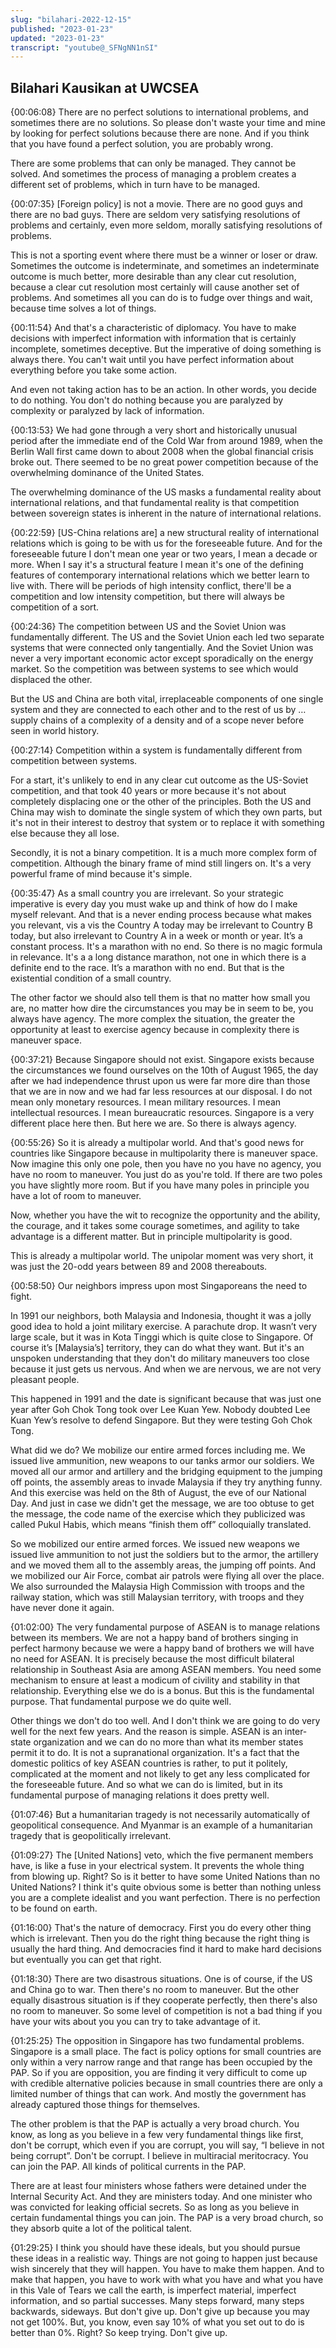 ```yaml
---
slug: "bilahari-2022-12-15"
published: "2023-01-23"
updated: "2023-01-23"
transcript: "youtube@_SFNgNN1nSI"
---
```


## Bilahari Kausikan at UWCSEA

{00:06:08} There are no perfect solutions to international problems, and sometimes there are no solutions. So please don't waste your time and mine by looking for perfect solutions because there are none. And if you think that you have found a perfect solution, you are probably wrong.

There are some problems that can only be managed. They cannot be solved. And sometimes the process of managing a problem creates a different set of problems, which in turn have to be managed.

{00:07:35} [Foreign policy] is not a movie. There are no good guys and there are no bad guys. There are seldom very satisfying resolutions of problems and certainly, even more seldom, morally satisfying resolutions of problems.

This is not a sporting event where there must be a winner or loser or draw. Sometimes the outcome is indeterminate, and sometimes an indeterminate outcome is much better, more desirable than any clear cut resolution, because a clear cut resolution most certainly will cause another set of problems. And sometimes all you can do is to fudge over things and wait, because time solves a lot of things.

{00:11:54} And that's a characteristic of diplomacy. You have to make decisions with imperfect information with information that is certainly incomplete, sometimes deceptive. But the imperative of doing something is always there. You can't wait until you have perfect information about everything before you take some action.

And even not taking action has to be an action. In other words, you decide to do nothing. You don't do nothing because you are paralyzed by complexity or paralyzed by lack of information.

{00:13:53} We had gone through a very short and historically unusual period after the immediate end of the Cold War from around 1989, when the Berlin Wall first came down to about 2008 when the global financial crisis broke out. There seemed to be no great power competition because of the overwhelming dominance of the United States.

The overwhelming dominance of the US masks a fundamental reality about international relations, and that fundamental reality is that competition between sovereign states is inherent in the nature of international relations.

{00:22:59} [US-China relations are] a new structural reality of international relations which is going to be with us for the foreseeable future. And for the foreseeable future I don't mean one year or two years, I mean a decade or more. When I say it's a structural feature I mean it's one of the defining features of contemporary international relations which we better learn to live with. There will be periods of high intensity conflict, there'll be a competition and low intensity competition, but there will always be competition of a sort.

{00:24:36} The competition between US and the Soviet Union was fundamentally different. The US and the Soviet Union each led two separate systems that were connected only tangentially. And the Soviet Union was never a very important economic actor except sporadically on the energy market. So the competition was between systems to see which would displaced the other.

But the US and China are both vital, irreplaceable components of one single system and they are connected to each other and to the rest of us by … supply chains of a complexity of a density and of a scope never before seen in world history.

{00:27:14} Competition within a system is fundamentally different from competition between systems.

For a start, it's unlikely to end in any clear cut outcome as the US-Soviet competition, and that took 40 years or more because it's not about completely displacing one or the other of the principles. Both the US and China may wish to dominate the single system of which they own parts, but it's not in their interest to destroy that system or to replace it with something else because they all lose.

Secondly, it is not a binary competition. It is a much more complex form of competition. Although the binary frame of mind still lingers on. It's a very powerful frame of mind because it's simple.

{00:35:47} As a small country you are irrelevant. So your strategic imperative is every day you must wake up and think of how do I make myself relevant. And that is a never ending process because what makes you relevant, vis a vis the Country A today may be irrelevant to Country B today, but also irrelevant to Country A in a week or month or year. It’s a constant process. It's a marathon with no end. So there is no magic formula in relevance. It's a a long distance marathon, not one in which there is a definite end to the race. It’s a marathon with no end. But that is the existential condition of a small country.

The other factor we should also tell them is that no matter how small you are, no matter how dire the circumstances you may be in seem to be, you always have agency. The more complex the situation, the greater the opportunity at least to exercise agency because in complexity there is maneuver space.

{00:37:21} Because Singapore should not exist. Singapore exists because the circumstances we found ourselves on the 10th of August 1965, the day after we had independence thrust upon us were far more dire than those that we are in now and we had far less resources at our disposal. I do not mean only monetary resources. I mean military resources. I mean intellectual resources. I mean bureaucratic resources. Singapore is a very different place here then. But here we are. So there is always agency.

{00:55:26} So it is already a multipolar world. And that's good news for countries like Singapore because in multipolarity there is maneuver space. Now imagine this only one pole, then you have no you have no agency, you have no room to maneuver. You just do as you're told. If there are two poles you have slightly more room. But if you have many poles in principle you have a lot of room to maneuver.

Now, whether you have the wit to recognize the opportunity and the ability, the courage, and it takes some courage sometimes, and agility to take advantage is a different matter. But in principle multipolarity is good.

This is already a multipolar world. The unipolar moment was very short, it was just the 20-odd years between 89 and 2008 thereabouts.

{00:58:50} Our neighbors impress upon most Singaporeans the need to fight.

In 1991 our neighbors, both Malaysia and Indonesia, thought it was a jolly good idea to hold a joint military exercise. A parachute drop. It wasn’t very large scale, but it was in Kota Tinggi which is quite close to Singapore. Of course it’s [Malaysia’s] territory, they can do what they want. But it's an unspoken understanding that they don't do military maneuvers too close because it just gets us nervous. And when we are nervous, we are not very pleasant people.

This happened in 1991 and the date is significant because that was just one year after Goh Chok Tong took over Lee Kuan Yew. Nobody doubted Lee Kuan Yew’s resolve to defend Singapore. But they were testing Goh Chok Tong.

What did we do? We mobilize our entire armed forces including me. We issued live ammunition, new weapons to our tanks armor our soldiers. We moved all our armor and artillery and the bridging equipment to the jumping off points, the assembly areas to invade Malaysia if they try anything funny. And this exercise was held on the 8th of August, the eve of our National Day. And just in case we didn't get the message, we are too obtuse to get the message, the code name of the exercise which they publicized was called Pukul Habis, which means “finish them off” colloquially translated.

So we mobilized our entire armed forces. We issued new weapons we issued live ammunition to not just the soldiers but to the armor, the artillery and we moved them all to the assembly areas, the jumping off points. And we mobilized our Air Force, combat air patrols were flying all over the place. We also surrounded the Malaysia High Commission with troops and the railway station, which was still Malaysian territory, with troops and they have never done it again.

{01:02:00} The very fundamental purpose of ASEAN is to manage relations between its members. We are not a happy band of brothers singing in perfect harmony because we were a happy band of brothers we will have no need for ASEAN. It is precisely because the most difficult bilateral relationship in Southeast Asia are among ASEAN members. You need some mechanism to ensure at least a modicum of civility and stability in that relationship. Everything else we do is a bonus. But this is the fundamental purpose. That fundamental purpose we do quite well.

Other things we don't do too well. And I don't think we are going to do very well for the next few years. And the reason is simple. ASEAN is an inter-state organization and we can do no more than what its member states permit it to do. It is not a supranational organization. It's a fact that the domestic politics of key ASEAN countries is rather, to put it politely, complicated at the moment and not likely to get any less complicated for the foreseeable future. And so what we can do is limited, but in its fundamental purpose of managing relations it does pretty well.

{01:07:46} But a humanitarian tragedy is not necessarily automatically of geopolitical consequence. And Myanmar is an example of a humanitarian tragedy that is geopolitically irrelevant.

{01:09:27} The [United Nations] veto, which the five permanent members have, is like a fuse in your electrical system. It prevents the whole thing from blowing up. Right? So is it better to have some United Nations than no United Nations? I think it's quite obvious some is better than nothing unless you are a complete idealist and you want perfection. There is no perfection to be found on earth.

{01:16:00} That's the nature of democracy. First you do every other thing which is irrelevant.
Then you do the right thing because the right thing is usually the hard thing. And democracies find it hard to make hard decisions but eventually you can get that right.

{01:18:30} There are two disastrous situations. One is of course, if the US and China go to war. Then there's no room to maneuver. But the other equally disastrous situation is if they cooperate perfectly, then there's also no room to maneuver. So some level of competition is not a bad thing if you have your wits about you you can try to take advantage of it.

{01:25:25} The opposition in Singapore has two fundamental problems. Singapore is a small place. The fact is policy options for small countries are only within a very narrow range and that range has been occupied by the PAP. So if you are opposition, you are finding it very difficult to come up with credible alternative policies because in small countries there are only a limited number of things that can work. And mostly the government has already captured those things for themselves.

The other problem is that the PAP is actually a very broad church. You know, as long as you believe in a few very fundamental things like first, don't be corrupt, which even if you are corrupt, you will say, “I believe in not being corrupt”. Don't be corrupt. I believe in multiracial meritocracy. You can join the PAP. All kinds of political currents in the PAP.

There are at least four ministers whose fathers were detained under the Internal Security Act. And they are ministers today. And one minister who was convicted for leaking official secrets. So as long as you believe in certain fundamental things you can join. The PAP is a very broad church, so they absorb quite a lot of the political talent.

{01:29:25} I think you should have these ideals, but you should pursue these ideas in a realistic way. Things are not going to happen just because wish sincerely that they will happen. You have to make them happen. And to make that happen, you have to work with what you have and what you have in this Vale of Tears we call the earth, is imperfect material, imperfect information, and so partial successes. Many steps forward, many steps backwards, sideways. But don't give up. Don't give up because you may not get 100%. But, you know, even say 10% of what you set out to do is better than 0%. Right? So keep trying. Don't give up.
